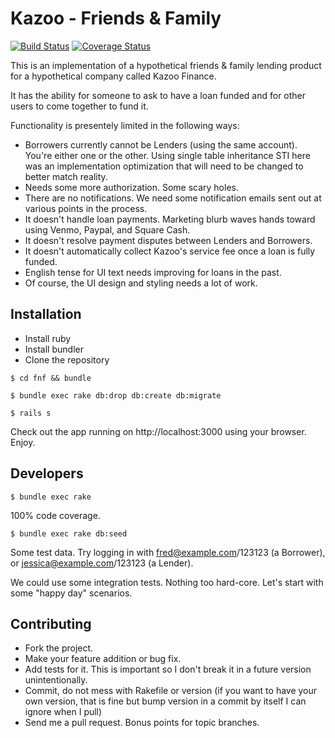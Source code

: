 Kazoo - Friends & Family
========================

[![Build Status](https://travis-ci.org/dbastin/fnf.svg?branch=master)](https://travis-ci.org/dbastin/fnf)
[![Coverage Status](https://coveralls.io/repos/github/dbastin/fnf/badge.svg?branch=master)](https://coveralls.io/github/dbastin/fnf?branch=master)

This is an implementation of a hypothetical friends & family lending product for a hypothetical company called Kazoo Finance.

It has the ability for someone to ask to have a loan funded and for other users to come together to fund it. 

Functionality is presentely limited in the following ways:

* Borrowers currently cannot be Lenders (using the same account). You're either one or the other. Using single table inheritance STI here was an implementation optimization that will need to be changed to better match reality.
* Needs some more authorization. Some scary holes.
* There are no notifications. We need some notification emails sent out at various points in the process.
* It doesn't handle loan payments. Marketing blurb waves hands toward using Venmo, Paypal, and Square Cash. 
* It doesn't resolve payment disputes between Lenders and Borrowers.
* It doesn't automatically collect Kazoo's service fee once a loan is fully funded.
* English tense for UI text needs improving for loans in the past.
* Of course, the UI design and styling needs a lot of work. 

Installation
------------

* Install ruby
* Install bundler
* Clone the repository

```
$ cd fnf && bundle
```

```
$ bundle exec rake db:drop db:create db:migrate
```

``` 
$ rails s
```

Check out the app running on http://localhost:3000 using your browser. Enjoy.

Developers
----------

``` 
$ bundle exec rake 
```

100% code coverage.

```
$ bundle exec rake db:seed
```

Some test data. Try logging in with fred@example.com/123123 (a Borrower), or jessica@example.com/123123 (a Lender).

We could use some integration tests. Nothing too hard-core. Let's start with some "happy day" scenarios.

Contributing
-------------

* Fork the project.
* Make your feature addition or bug fix.
* Add tests for it. This is important so I don't break it in a future version unintentionally.
* Commit, do not mess with Rakefile or version
  (if you want to have your own version, that is fine but bump version in a commit by itself I can ignore when I pull)
* Send me a pull request. Bonus points for topic branches.
